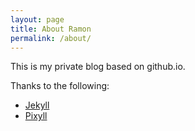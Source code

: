 ```yaml
---
layout: page
title: About Ramon
permalink: /about/
---
```


This is my private blog based on github.io.

Thanks to the following:

* [Jekyll](http://jekyllrb.com)
* [Pixyll](https://github.com/johnotander/pixyll)
